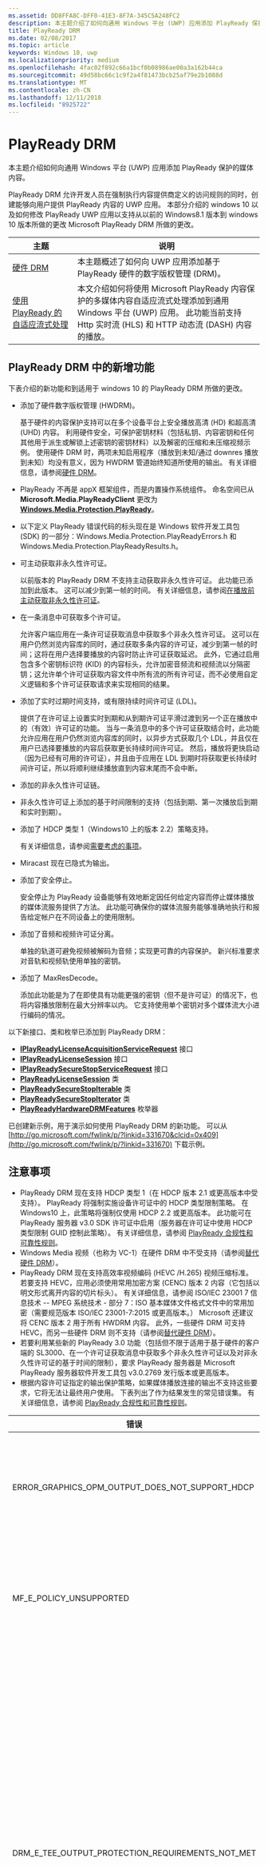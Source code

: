 ```yaml
---
ms.assetid: DD8FFA8C-DFF0-41E3-8F7A-345C5A248FC2
description: 本主题介绍了如何向通用 Windows 平台 (UWP) 应用添加 PlayReady 保护的媒体内容。
title: PlayReady DRM
ms.date: 02/08/2017
ms.topic: article
keywords: Windows 10, uwp
ms.localizationpriority: medium
ms.openlocfilehash: 4fac02f892c66a1bcf0b08986ae00a3a162b44ca
ms.sourcegitcommit: 49d58bc66c1c9f2a4f81473bcb25af79e2b1088d
ms.translationtype: MT
ms.contentlocale: zh-CN
ms.lasthandoff: 12/11/2018
ms.locfileid: "8925722"
---
```

# <a name="playready-drm"></a>PlayReady DRM



本主题介绍如何向通用 Windows 平台 (UWP) 应用添加 PlayReady 保护的媒体内容。

PlayReady DRM 允许开发人员在强制执行内容提供商定义的访问规则的同时，创建能够向用户提供 PlayReady 内容的 UWP 应用。 本部分介绍的 windows 10 以及如何修改 PlayReady UWP 应用以支持从以前的 Windows8.1 版本到 windows 10 版本所做的更改 Microsoft PlayReady DRM 所做的更改。
 
| 主题                                                                     | 说明                                                                                                                                                                                                                                                                             |
|---------------------------------------------------------------------------|-----------------------------------------------------------------------------------------------------------------------------------------------------------------------------------------------------------------------------------------------------------------------------------------|
| [硬件 DRM](hardware-drm.md)                                           | 本主题概述了如何向 UWP 应用添加基于 PlayReady 硬件的数字版权管理 (DRM)。                                                                                                                                                                 |
| [使用 PlayReady 的自适应流式处理](adaptive-streaming-with-playready.md) | 本文介绍如何将使用 Microsoft PlayReady 内容保护的多媒体内容自适应流式处理添加到通用 Windows 平台 (UWP) 应用。 此功能当前支持 Http 实时流 (HLS) 和 HTTP 动态流 (DASH) 内容的播放。 |

## <a name="whats-new-in-playready-drm"></a>PlayReady DRM 中的新增功能

下表介绍的新功能和到适用于 windows 10 的 PlayReady DRM 所做的更改。

-   添加了硬件数字版权管理 (HWDRM)。

    基于硬件的内容保护支持可以在多个设备平台上安全播放高清 (HD) 和超高清 (UHD) 内容。 利用硬件安全，可保护密钥材料（包括私钥、内容密钥和任何其他用于派生或解锁上述密钥的密钥材料）以及解密的压缩和未压缩视频示例。 使用硬件 DRM 时，两项未知启用程序（播放到未知/通过 downres 播放到未知）均没有意义，因为 HWDRM 管道始终知道所使用的输出。 有关详细信息，请参阅[硬件 DRM](hardware-drm.md)。

-   PlayReady 不再是 appX 框架组件，而是内置操作系统组件。 命名空间已从 **Microsoft.Media.PlayReadyClient** 更改为 [**Windows.Media.Protection.PlayReady**](https://msdn.microsoft.com/library/windows/apps/dn986454)。
-   以下定义 PlayReady 错误代码的标头现在是 Windows 软件开发工具包 (SDK) 的一部分：Windows.Media.Protection.PlayReadyErrors.h 和 Windows.Media.Protection.PlayReadyResults.h。
-   可主动获取非永久性许可证。

    以前版本的 PlayReady DRM 不支持主动获取非永久性许可证。 此功能已添加到此版本。 这可以减少到第一帧的时间。 有关详细信息，请参阅[在播放前主动获取非永久性许可证](#proactively-acquire-a-non-persistent-license-before-playback)。

-   在一条消息中可获取多个许可证。

    允许客户端应用在一条许可证获取消息中获取多个非永久性许可证。 这可以在用户仍然浏览内容库的同时，通过获取多条内容的许可证，减少到第一帧的时间；这将在用户选择要播放的内容时防止许可证获取延迟。 此外，它通过启用包含多个密钥标识符 (KID) 的内容标头，允许加密音频流和视频流以分隔密钥；这允许单个许可证获取内容文件中所有流的所有许可证，而不必使用自定义逻辑和多个许可证获取请求来实现相同的结果。

-   添加了实时过期时间支持，或有限持续时间许可证 (LDL)。

    提供了在许可证上设置实时到期和从到期许可证平滑过渡到另一个正在播放中的（有效）许可证的功能。 当与一条消息中的多个许可证获取结合时，此功能允许应用在用户仍然浏览内容库的同时，以异步方式获取几个 LDL，并且仅在用户已选择要播放的内容后获取更长持续时间许可证。 然后，播放将更快启动（因为已经有可用的许可证），并且由于应用在 LDL 到期时将获取更长持续时间许可证，所以将顺利继续播放直到内容末尾而不会中断。

-   添加的非永久性许可证链。
-   非永久性许可证上添加的基于时间限制的支持（包括到期、第一次播放后到期和实时到期）。
-   添加了 HDCP 类型 1（Windows10 上的版本 2.2）策略支持。

    有关详细信息，请参阅[需要考虑的事项](#things-to-consider)。

-   Miracast 现在已隐式为输出。
-   添加了安全停止。

    安全停止为 PlayReady 设备能够有效地断定因任何给定内容而停止媒体播放的媒体流服务提供了方法。 此功能可确保你的媒体流服务能够准确地执行和报告给定帐户在不同设备上的使用限制。

-   添加了音频和视频许可证分离。

    单独的轨道可避免视频被解码为音频；实现更可靠的内容保护。 新兴标准要求对音轨和视频轨使用单独的密钥。

-   添加了 MaxResDecode。

    添加此功能是为了在即使具有功能更强的密钥（但不是许可证）的情况下，也将内容播放限制在最大分辨率以内。 它支持使用单个密钥对多个媒体流大小进行编码的情况。

以下新接口、类和枚举已添加到 PlayReady DRM：

-   [**IPlayReadyLicenseAcquisitionServiceRequest**](https://msdn.microsoft.com/library/windows/apps/dn986077) 接口
-   [**IPlayReadyLicenseSession**](https://msdn.microsoft.com/library/windows/apps/dn986080) 接口
-   [**IPlayReadySecureStopServiceRequest**](https://msdn.microsoft.com/library/windows/apps/dn986090) 接口
-   [**PlayReadyLicenseSession**](https://msdn.microsoft.com/library/windows/apps/dn986309) 类
-   [**PlayReadySecureStopIterable**](https://msdn.microsoft.com/library/windows/apps/dn986371) 类
-   [**PlayReadySecureStopIterator**](https://msdn.microsoft.com/library/windows/apps/dn986375) 类
-   [**PlayReadyHardwareDRMFeatures**](https://msdn.microsoft.com/library/windows/apps/dn986265) 枚举器

已创建新示例，用于演示如何使用 PlayReady DRM 的新功能。 可以从 [http://go.microsoft.com/fwlink/p/?linkid=331670&clcid=0x409](http://go.microsoft.com/fwlink/p/?linkid=331670) 下载示例。

## <a name="things-to-consider"></a>注意事项

-   PlayReady DRM 现在支持 HDCP 类型 1（在 HDCP 版本 2.1 或更高版本中受支持）。 PlayReady 将强制实施设备许可证中的 HDCP 类型限制策略。 在 Windows10 上，此策略将强制仅使用 HDCP 2.2 或更高版本。 此功能可在 PlayReady 服务器 v3.0 SDK 许可证中启用（服务器在许可证中使用 HDCP 类型限制 GUID 控制此策略）。 有关详细信息，请参阅 [PlayReady 合规性和可靠性规则](http://www.microsoft.com/playready/licensing/compliance/)。
-   Windows Media 视频（也称为 VC-1）在硬件 DRM 中不受支持（请参阅[替代硬件 DRM](hardware-drm.md#override-hardware-drm)）。
-   PlayReady DRM 现在支持高效率视频编码 (HEVC /H.265) 视频压缩标准。 若要支持 HEVC，应用必须使用常用加密方案 (CENC) 版本 2 内容（它包括以明文形式离开内容的切片标头）。 有关详细信息，请参阅 ISO/IEC 23001 7 信息技术 -- MPEG 系统技术 - 部分 7：ISO 基本媒体文件格式文件中的常用加密（需要规范版本 ISO/IEC 23001-7:2015 或更高版本。） Microsoft 还建议将 CENC 版本 2 用于所有 HWDRM 内容。 此外，一些硬件 DRM 可支持 HEVC，而另一些硬件 DRM 则不支持（请参阅[替代硬件 DRM](hardware-drm.md#override-hardware-drm)）。
-   若要利用某些新的 PlayReady 3.0 功能（包括但不限于适用于基于硬件的客户端的 SL3000、在一个许可证获取消息中获取多个非永久性许可证以及对非永久性许可证的基于时间的限制），要求 PlayReady 服务器是 Microsoft PlayReady 服务器软件开发工具包 v3.0.2769 发行版本或更高版本。
-   根据内容许可证指定的输出保护策略，如果媒体播放连接的输出不支持这些要求，它将无法让最终用户使用。 下表列出了作为结果发生的常见错误集。 有关详细信息，请参阅 [PlayReady 合规性和可靠性规则](http://www.microsoft.com/playready/licensing/compliance/)。

| 错误                                                   | 值      | 说明                                                                                                                                                                                                                                                                                                                                                                                                                                                                                                 |
|---------------------------------------------------------|------------|-------------------------------------------------------------------------------------------------------------------------------------------------------------------------------------------------------------------------------------------------------------------------------------------------------------------------------------------------------------------------------------------------------------------------------------------------------------------------------------------------------------|
| ERROR\_GRAPHICS\_OPM\_OUTPUT\_DOES\_NOT\_SUPPORT\_HDCP  | 0xC0262513 | 许可证的输出保护策略要求监视器执行 HDCP，但 HDCP 无法执行。                                                                                                                                                                                                                                                                                                                                                                                              |
| MF\_E\_POLICY\_UNSUPPORTED                              | 0xC00D7159 | 许可证的输出保护策略要求监视器执行 HDCP 类型 1，但 HDCP 类型 1 无法执行。                                                                                                                                                                                                                                                                                                                                                                                |
| DRM\_E\_TEE\_OUTPUT\_PROTECTION\_REQUIREMENTS\_NOT\_MET | 0x8004CD22 | 此错误代码仅在硬件 DRM 下运行时才发生。 许可证输出保护策略要求监视器执行 HDCP，或减少内容的有效分辨率，但 HDCP 无法执行，并且内容的有效分辨率也无法减少（因为硬件 DRM 不支持降低内容分辨率）。 内容将在软件 DRM 下播放。 请参阅[使用硬件 DRM 的注意事项](hardware-drm.md#considerations-for-using-hardware-drm)。 |
| ERROR\_GRAPHICS\_OPM\_NOT\_SUPPORTED                    | 0xc0262500 | 图形驱动程序不支持输出保护。 例如，监视器通过 VGA 连接，或者未安装数字输出的相应图形驱动程序。 在后一种情况下，所安装的典型驱动程序是 Microsoft 基本显示适配器，并且安装相应图形驱动程序将解决该问题。                                                                                                                                                  |

## <a name="output-protection"></a>输出保护

以下部分介绍在 PlayReady 许可证中将适用于 Windows10 的 PlayReady DRM 与输出保护策略结合使用时的行为。

PlayReady DRM 支持包含在 **Microsoft PlayReady 可扩展媒体权限规范**中的输出保护级别。 本文档可在 PlayReady 授权产品附带的文档包中找到。

> [!NOTE]
> 可由授权服务器设置的输出保护级别的允许值受 [PlayReady 合规性规则](https://www.microsoft.com/playready/licensing/compliance/)约束。

PlayReady DRM 仅允许在输出连接器上播放使用输出保护策略的内容，如 PlayReady 合规性规则中所指定的。 有关 PlayReady 合规性规则中所指定的输出连接器条款的详细信息，请参阅 [PlayReady 合规性和可靠性规则的定义条款](https://www.microsoft.com/playready/licensing/compliance/)。

本部分重点介绍使用适用于 Windows10 的 PlayReady DRM 和适用于 Windows10 的 PlayReady 硬件 DRM（还可用于某些 Windows 客户端）的输出保护方案。 借助 PlayReady HWDRM，所有输出保护都将从 Windows TEE 实现中强制执行（请参阅[硬件 DRM](hardware-drm.md)）。 因此，一些行为不同于使用 PlayReady SWDRM（软件 DRM）时的行为：

* 对未压缩数字视频 270 的输出保护级别 (OPL) 的支持：适用于 Windows10 的 PlayReady HWDRM 不支持向下分辨率，并将强制使用 HDCP（高带宽数字内容保护）。 建议 HWDRM 的高清内容应具有大于 270 的 OPL（尽管这并不是必需的）。 另外，你应在许可证中设置 HDCP 类型限制（HDCP 版本 2.2 或更高版本）。
* 与 SWDRM 不同，使用 HWDRM 时，输出保护在基于最低功能监视器的所有监视器上强制执行。 例如，如果用户连接了两台监视器，其中一台支持 HDCP，而另一台不支持。即使仅在支持 HDCP 的监视器上呈现内容，但如果许可证需要 HDCP，播放也将失败。 在 SWDRM 中可播放内容，前提是仅在支持 HDCP 的监视器上呈现该内容。
* HWDRM 不能保证由客户端和安全使用，除非内容密钥和许可证满足以下条件：
    * 用于视频内容密钥的许可证必须至少具有 3000 安全级别。
    * 音频必须加密为不同于视频的内容密钥，并且用于音频的许可证必须至少具有 2000 安全级别。 此外，音频可能保持清晰。
* 所有 SWDRM 方案均要求，用于音频和/或视频内容密钥的 PlayReady 许可证的最低安全级别低于或等于 2000。

### <a name="output-protection-levels"></a>输出保护级别

下表概述了 PlayReady 许可证中各种 OPL 间的映射，以及适用于 Windows10 的 PlayReady DRM 如何强制实现它们。

#### <a name="video"></a>视频

<table>
    <tr>
        <th rowspan="2">OPL</th>
        <th>压缩的数字视频</th>
        <th colspan="2">未压缩的数字视频</th>
        <th>模拟电视</th>
    </tr>
    <tr>
        <th>Any</th>
        <th colspan="2">HDMI、DVI、DisplayPort、MHL</th>
        <th>分量、复合</th>
    </tr>
    <tr>
        <th>100</th>
        <td rowspan="6">不适用\*</td>
        <td colspan="2">传递内容</td>
        <td>传递内容</td>
    </tr>
    <tr>
        <th>150</th>
        <td colspan="2" rowspan="2">不适用\*</td>
        <td>当使用 CGMS-A CopyNever 或者无法使用 CGMS-A 时，传递内容</td>
    </tr>
    <tr>
        <th>200</th>
        <td>当使用 CGMS-A CopyNever 时，传递内容</td>
    </tr>
    <tr>
        <th>250</th>
        <td colspan="2">尝试使用 HDCP，不过无论结果如何，均传递内容</td>
        <td rowspan="5">不适用\*</td>
    </tr>
    <tr>
        <th>270</th>
        <td><b>SWDRM</b>：尝试使用 HDCP。 如果 HDCP 无法使用，电脑将每帧的有效分辨率限制为 520,000 像素，并传递内容</td>
        <td><b>HWDRM</b>：使用 HDCP 传递内容。 如果 HDCP 无法使用，将阻止对 HDMI/DVI 端口的播放</td>
    </tr>
    <tr>
        <th>300</th>
        <td colspan="2">
            <p>
                **当 HDCP 类型限制未定义时：** 使用 HDCP 传递内容。 如果 HDCP 无法使用，将阻止对 HDMI/DVI 端口的播放。
            </p>
            <p>
                **当 HDCP 类型限制已定义时**：使用 HDCP 2.2 传递内容，并将内容流类型设置为 1。 如果 HDCP 无法使用或内容流类型无法设置为 1，将阻止对 HDMI/DVI 端口的播放。
            </p>
        </td>
    </tr>
    <tr>
        <th>400</th>
        <td rowspan="2">Windows10 永远不会将压缩的数字视频内容传递到输出，无论后续 OPL 值如何。 有关压缩的数字视频内容的详细信息，请参阅 <a href="https://www.microsoft.com/playready/licensing/compliance/">PlayReady 产品的合规性规则</a>。</td>
        <td colspan="2" rowspan="2">不适用\*</td>
    </tr>
    <tr>
        <th>500</th>
    </tr>
</table>
<br/>

\* 并非所有输出保护级别的值都可以通过授权许可服务器设置。 有关详细信息，请参阅 [PlayReady 合规性规则](https://www.microsoft.com/playready/licensing/compliance/)。

#### <a name="audio"></a>Audio

<table>
    <tr>
        <th rowspan="2">OPL</th>
        <th>压缩的数字音频</th>
        <th>未压缩的数字音频</th>
        <th>模拟或 USB 音频</th>
    </tr>
    <tr>
        <th>HDMI、DisplayPort、MHL</th>
        <th>HDMI、DisplayPort、MHL</th>
        <th>Any</th>
    </tr>
    <tr>
        <th>100</th>
        <td rowspan="3">传递内容</td>
        <td>传递内容</td>
        <td rowspan="5">传递内容</td>
    </tr>
    <tr>
        <th>150</th>
        <td rowspan="4">不传递内容</td>
    </tr>
    <tr>
        <th>200</th>
    </tr>
    <tr>
        <th>250</th>
        <td>在 HDMI、DisplayPort 或 MHL 上使用 HDCP 或者使用 SCMS 并设置为 CopyNever 时，传递内容</td>
    </tr>
    <tr>
        <th>300</th>
        <td>在 HDMI、DisplayPort 或 MHL 上使用 HDCP 时，传递内容</td>
    </tr>
</table>
<br/>

### <a name="miracast"></a>Miracast

PlayReady DRM 允许你在使用 HDCP 2.0 或更高版本后立即通过 Miracast 输出播放内容。 但在 Windows10 上，Miracast 视为*数字*输出。 有关 Miracast 方案的详细信息，请参阅 [PlayReady 合规性规则](https://www.microsoft.com/playready/licensing/compliance/)。 下表概述了 PlayReady 许可证中各种 OPL 间的映射，以及 PlayReady DRM 如何在 Miracast 输出上强制实现它们。

<table>
    <tr>
        <th>OPL</th>
        <th>压缩的数字音频</th>
        <th>未压缩的数字音频</th>
        <th>压缩的数字视频</th>
        <th>未压缩的数字视频</th>
    </tr>
    <tr>
        <th>100</th>
        <td rowspan="4">当使用 HDCP 2.0 或更高版本时，传递内容。 如果它无法使用，则不传递内容</td>
        <td>当使用 HDCP 2.0 或更高版本时，传递内容。 如果它无法使用，则不传递内容</td>
        <td rowspan="6">不适用\*</td>
        <td>当使用 HDCP 2.0 或更高版本时，传递内容。 如果它无法使用，则不传递内容</td>
    </tr>
    <tr>
        <th>150</th>
        <td rowspan="3">不传递内容</td>
        <td rowspan="2">不适用\*</td>
    </tr>
    <tr>
        <th>200</th>
    </tr>
    <tr>
        <th>250</th>
        <td rowspan="2">当使用 HDCP 2.0 或更高版本时，传递内容。 如果它无法使用，则不传递内容</td>
    </tr>
    <tr>
        <th>270</th>
        <td colspan="2">不适用\*</td>
    </tr>
    <tr>
        <th>300</th>
        <td>当使用 HDCP 2.0 或更高版本时，传递内容。 如果它无法使用，则不传递内容</td>
        <td>不传递内容</td>
        <td>
            <p>
                **当 HDCP 类型限制未定义时：** 当使用 HDCP 2.0 或更高版本时，传递内容。 如果它无法使用，则不传递内容。
            </p>
            <p>
                **当 HDCP 类型限制已定义时：** 使用 HDCP 2.2 传递内容，并将内容流类型设置为 1。 如果 HDCP 无法使用或内容流类型无法设置为 1，则不传递内容。
            </p>        
        </td>
    </tr>
    <tr>
        <th>400</th>
        <td rowspan="2" colspan="2">不适用\*</td>
        <td rowspan="2">Windows10 永远不会将压缩的数字视频内容传递到输出，无论后续 OPL 值如何。 有关压缩的数字视频内容的详细信息，请参阅 <a href="https://www.microsoft.com/playready/licensing/compliance/">PlayReady 产品的合规性规则</a>。</td>
        <td rowspan="2">不适用\*</td>
    </tr>
    <tr>
        <th>500</th>
    </tr>
</table>
<br/>

\* 并非所有输出保护级别的值都可以通过授权许可服务器设置。 有关详细信息，请参阅 [PlayReady 合规性规则](https://www.microsoft.com/playready/licensing/compliance/)。

### <a name="additional-explicit-output-restrictions"></a>其他显式输出限制

下表描述了显式数字视频输出保护限制的适用于 Windows10 的 PlayReady DRM 实现。

<table>
    <tr>
        <th>方案</th>
        <th>GUID</th>
        <th>如果...</th>
        <th>则...</th>
    </tr>
    <tr>
        <th>最大有效分辨率解码大小</th>
        <td>9645E831-E01D-4FFF-8342-0A720E3E028F</td>
        <td>连接的输出包括：数字视频输出、Miracast、HDMI、DVI 等。</td>
        <td>
            <p>
                仅在以下情况下传递内容：  
            </p>
            <ul>
                <li>(a) 帧的宽度必须小于或等于最大帧宽度（以像素为单位），并且帧的高度必须小于或等于最大帧高度（以像素为单位），或</li>
                <li>(b) 帧的高度必须小于或等于最大帧宽度（以像素为单位），并且帧的宽度必须小于或等于最大帧高度（以像素为单位）</li>
            </ul>                   
        </td>
    </tr>
    <tr>
        <th>HDCP 类型限制</th>
        <td>ABB2C6F1-E663-4625-A945-972D17B231E7</td>
        <td>连接的输出包括：数字视频输出、Miracast、HDMI、DVI 等。</td>
        <td>使用 HDCP 2.2 传递内容，并将内容流类型设置为 1。 如果 HDCP 2.2 无法使用或内容流类型无法设置为 1，则不传递内容。 还必须指定未压缩的数字视频输出保护级别的值大于或等于 271</td>
    </tr>
</table>
<br/>

下表描述了显式模拟视频输出保护限制的适用于 Windows10 的 PlayReady DRM 实现。

<table>
    <tr>
        <th>方案</th>
        <th>GUID</th>
        <th>如果...</th>
        <th colspan="2">则...</th>
    </tr>
    <tr>
        <th>模拟计算机监视器</th>
        <td>D783A191-E083-4BAF-B2DA-E69F910B3772</td>
        <td>连接的输出包括：VGA、DVI&ndash;模拟等。</td>
        <td> <b>SWDRM：</b>电脑将每帧的有效分辨率限制为 520,000 epx，并传递内容</td>
        <td><b>HWDRM：</b>不传递内容</td>
    </tr>
    <tr>
        <th>模拟组件</th>
        <td>811C5110-46C8-4C6E-8163-C0482A15D47E</td>
        <td>连接的输出包括：组件</td>
        <td><b>SWDRM：</b>电脑将每帧的有效分辨率限制为 520,000 epx，并传递内容</td>
        <td><b>HWDRM：</b>不传递内容</td>
    </tr>
    <tr>
        <th rowspan="2">模拟电视输出</th>
        <td>2098DE8D-7DDD-4BAB-96C6-32EBB6FABEA3</td>
        <td>模拟电视 OPL 小于 151</td>
        <td colspan="2">必须使用 CGMS-A</td>
    </tr>
    <tr>
        <td>225CD36F-F132-49EF-BA8C-C91EA28E4369</td>
        <td>模拟电视 OPL 小于 101，并且许可证不包含 2098DE8D-7DDD-4BAB-96C6-32EBB6FABEA3</td>
        <td colspan="2">必须尝试使用 CGMS，但无论结果如何，都可能会播放内容</td>
    </tr>
    <tr>
        <th>自动增益控制和色条</th>
        <td>C3FD11C6-F8B7-4D20-B008-1DB17D61F2DA</td>
        <td>将分辨率小于或等于 520,000 px 的内容传递到模拟电视输出</td>
        <td colspan="2">根据表 3.5.7.3，当分辨率小于 520,000 px 时，仅为组件视频和 PAL 模式设置 AGC；当分辨率小于 520,000 px 时，为 NTSC 设置 AGC 和色条信息。 在合规性规则中</td>
    </tr>
    <tr>
        <th>仅数字输出</th>
        <td>760AE755-682A-41E0-B1B3-DCDF836A7306</td>
        <td>连接的输出为模拟</td>
        <td colspan="2">不传递内容</td>
    </tr>
</table>
<br/>

> [!NOTE]
> 当使用适配器硬件保护装置（例如“Mini DisplayPort to VGA”）用于播放时，Windows10 会将输出视为数字视频输出，并且无法强制执行模拟视频策略。

下表描述了支持在其他环境中播放的适用于 Windows10 的 PlayReady DRM 实现。

<table>
    <tr>
        <th>方案</th>
        <th>GUID</th>
        <th>如果...</th>
        <th colspan="2">则...</th>
    </tr>
    <tr>
        <th>未知输出</th>
        <td>786627D8-C2A6-44BE-8F88-08AE255B01A7</td>
        <td>如果无法合理地确定输出，则无法使用图形驱动程序建立 OPM</td>
        <td><b>SWDRM：</b>传递内容</td>
        <td><b>HWDRM：</b>不传递内容</td>
    </tr>
    <tr>
        <th>具有限制的未知输出</th>
        <td>B621D91F-EDCC-4035-8D4B-DC71760D43E9</td>
        <td>如果无法合理地确定输出，则无法使用图形驱动程序建立 OPM</td>
        <td> <b>SWDRM：</b>电脑将每帧的有效分辨率限制为 520,000 epx，并传递内容</td>
        <td><b>HWDRM：</b>不传递内容</td>
    </tr>
</table>
<br/>

## <a name="prerequisites"></a>先决条件

在开始创建 PlayReady 保护的 UWP 应用之前，需要在系统上安装以下软件：

-   Windows 10。
-   如果你正在为 PlayReady DRM 编译任何示例适用于 UWP 应用，则必须使用 Microsoft Visual Studio2015 或更高版本编译这些示例。 你仍可以使用 Microsoft Visual Studio2013 编译任何于 Windows8.1 应用商店应用的 PlayReady DRM 的示例。

<!--This is no longer available-->
<!--If you are planning to play back MPEG-2/H.262 content on your app, you must also download and install [Windows 8.1 Media Center Pack](http://go.microsoft.com/fwlink/p/?LinkId=626876).-->

## <a name="playready-uwp-app-migration-guide"></a>PlayReady UWP 应用迁移指南

本部分包含有关如何将现有 PlayReady Windows 8.x 应用商店应用迁移到 windows 10 的信息。

Windows 10 上的 PlayReady UWP 应用的命名空间已从**Microsoft.Media.PlayReadyClient**更改为[**Windows.Media.Protection.PlayReady**](https://msdn.microsoft.com/library/windows/apps/dn986454)。 这意味着你将需要搜索旧命名空间并将其替换为代码中的新命名空间。 你仍将引用 winmd 文件。 它是 windows.media.winmd 的 windows 10 操作系统上的一部分。 它作为 TH 的 Windows SDK 的一部分位于 windows.winmd 中。 对于 UWP，可在 windows.foundation.univeralappcontract.winmd 中引用它。

若要播放 PlayReady 保护的高清 (HD) 内容 (1080p) 和超高清 (UHD) 内容，将需要实现 PlayReady 硬件 DRM。 有关如何实现 PlayReady 硬件 DRM 的信息，请参阅[硬件 DRM](hardware-drm.md)。

硬件 DRM 不支持某些内容。 有关禁用硬件 DRM 并启用 DRM 软件的信息，请参阅[替代硬件 DRM](hardware-drm.md#override-hardware-drm)。

对于媒体保护管理器，请确保代码具有以下设置（如果代码尚无此设置）：

```cs
var mediaProtectionManager = new Windows.Media.Protection.MediaProtectionManager();

mediaProtectionManager.Properties["Windows.Media.Protection.MediaProtectionSystemId"] = 
             '{F4637010-03C3-42CD-B932-B48ADF3A6A54}'
var cpsystems = new Windows.Foundation.Collections.PropertySet();
cpsystems["{F4637010-03C3-42CD-B932-B48ADF3A6A54}"] = 
                "Windows.Media.Protection.PlayReady.PlayReadyWinRTTrustedInput";
mediaProtectionManager.Properties["Windows.Media.Protection.MediaProtectionSystemIdMapping"] = cpsystems;

mediaProtectionManager.Properties["Windows.Media.Protection.MediaProtectionContainerGuid"] = 
                "{9A04F079-9840-4286-AB92-E65BE0885F95}";
```

## <a name="proactively-acquire-a-non-persistent-license-before-playback"></a>在播放前主动获取非永久性许可证

本部分将介绍在播放开始前，如何主动获取非永久性许可证。

在用于 Windows 应用商店应用的以前版本的 PlayReady DRM 中，非永久性许可证只能在播放期间被动获取。 在此版本中，你可以在播放开始前主动获取非永久性许可证。

1.  主动创建可存储非永久性许可证的播放会话。 例如：

    ```cs
    var cpsystems = new Windows.Foundation.Collections.PropertySet();       
    cpsystems["{F4637010-03C3-42CD-B932-B48ADF3A6A54}"] = "Windows.Media.Protection.PlayReady.PlayReadyWinRTTrustedInput"; // PlayReady

    var pmpSystemInfo = new Windows.Foundation.Collections.PropertySet();
    pmpSystemInfo["Windows.Media.Protection.MediaProtectionSystemId"] = "{F4637010-03C3-42CD-B932-B48ADF3A6A54}";
    pmpSystemInfo["Windows.Media.Protection.MediaProtectionSystemIdMapping"] = cpsystems;
    var pmpServer = new Windows.Media.Protection.MediaProtectionPMPServer( pmpSystemInfo );
    ```

2.  将该播放会话绑定到许可证获取类。 例如：

    ```cs
    var licenseSessionProperties = new Windows.Foundation.Collections.PropertySet();
    licenseSessionProperties["Windows.Media.Protection.MediaProtectionPMPServer"] = pmpServer;
    var licenseSession = new Windows.Media.Protection.PlayReady.PlayReadyLicenseSession( licenseSessionProperties );
    ```

3.  创建许可证服务请求。 例如：

    ```cs
    var laSR = licenseSession.CreateLAServiceRequest();
    ```

4.  使用在步骤 3 中创建的服务请求执行许可证获取。 该许可证将存储在播放会话中。
5.  将播放会话绑定到媒体源以供播放。 例如：

    ```cs
    licenseSession.configureMediaProtectionManager( mediaProtectionManager );
    videoPlayer.msSetMediaProtectionManager( mediaProtectionManager );
    ```
    
## <a name="query-for-protection-capabilities"></a>保护功能查询
从 Windows 10 版本 1703 开始，你可以查询 HW DRM 功能，如解码编解码器、分辨率和输出保护 (HDCP)。 执行查询时使用 [**IsTypeSupported**](https://docs.microsoft.com/uwp/api/windows.media.protection.protectioncapabilities.istypesupported) 方法，该方法采用表示要查询支持的功能的字符串和执行查询所适用的主要系统的字符串。 有关受支持的字符串值列表，请参阅 [**IsTypeSupported**](https://docs.microsoft.com/uwp/api/windows.media.protection.protectioncapabilities.istypesupported) 的 API 引用页面。 以下代码示例演示了如何使用此方法。  

    ```cs
    using namespace Windows::Media::Protection;

    ProtectionCapabilities^ sr = ref new ProtectionCapabilities();

    ProtectionCapabilityResult result = sr->IsTypeSupported(
    L"video/mp4; codecs=\"avc1.640028\"; features=\"decode-bpp=10,decode-fps=29.97,decode-res-x=1920,decode-res-y=1080\"",
    L"com.microsoft.playready");

    switch (result)
    {
        case ProtectionCapabilityResult::Probably:
        // Queue up UHD HW DRM video
        break;

        case ProtectionCapabilityResult::Maybe:
        // Check again after UI or poll for more info.
        break;

        case ProtectionCapabilityResult::NotSupported:
        // Do not queue up UHD HW DRM video.
        break;
    }
    ```
## <a name="add-secure-stop"></a>添加安全停止

本部分将介绍如何向 UWP 应用添加安全停止。

安全停止为 PlayReady 设备能够有效地断定因任何给定内容而停止媒体播放的媒体流服务提供了方法。 此功能可确保你的媒体流服务能够准确地执行和报告给定帐户在不同设备上的使用限制。

发送安全停止质询的主要方案有两种：

-   在到达内容末尾或用户中途停止媒体演示文稿，因而媒体演示文稿停止时。
-   在上一个会话意外结束时（如因系统或应用崩溃）。 在启动或关机时，应用将查询任何未解决的安全停止会话，并将发送与任何其他媒体播放分离的质询。

有关安全停止的示例实现，请参阅 PlayReady 示例中的 securestop.cs 文件，该文件位于 [http://go.microsoft.com/fwlink/p/?linkid=331670&clcid=0x409](http://go.microsoft.com/fwlink/p/?linkid=331670)。

## <a name="use-playready-drm-on-xbox-one"></a>在 Xbox One 上使用 PlayReady DRM

若要在 Xbox One 上的 UWP 应用中使用 PlayReady DRM，首先需要注册你要用于发布应用以授权使用 PlayReady 的[合作伙伴中心](https://partner.microsoft.com/dashboard)帐户。 可以通过两种方式之一完成此操作：

* 在 Microsoft 请求权限上提供你的联系人信息。
* 通过将发送到你的合作伙伴中心帐户和公司名称申请获得授权[pronxbox@microsoft.com](mailto:pronxbox@microsoft.com)。

获得授权后，你将需要向应用清单添加额外 `<DeviceCapability>`。 由于应用清单设计器中当前没有可用的设置，你必须手动添加它。 请按照以下步骤配置它：

1. 在 Visual Studio 中打开该项目后，打开**解决方案资源管理器**，然后右键单击 **Package.appxmanifest**。
2. 选择**打开方式...**、选择 **XML(文本)编辑器**，然后单击**确定**。
3. 在 `<Capabilities>` 标记之间，添加以下 `<DeviceCapability>`：

    ```xml
    <DeviceCapability Name="6a7e5907-885c-4bcb-b40a-073c067bd3d5" />
    ```

4. 保存文件。

最后，在 Xbox One 上使用 PlayReady 时需要注意：开发工具包具有 SL150 限制（即它们不能播放 SL2000 或 SL3000 内容）。 零售设备能够播放安全级别较高的内容，但若要在开发工具包上测试你的应用，你需要使用 SL150 内容。 可以通过以下方式之一测试此内容：

* 使用需要 SL150 许可证的特选测试内容。
* 实现逻辑，以便仅某些经身份验证的测试帐户能够获取某些内容的 SL150 许可证。

使用对于你的公司和产品而言最合理的方法。


## <a name="see-also"></a>另请参阅
- [媒体播放](media-playback.md)




